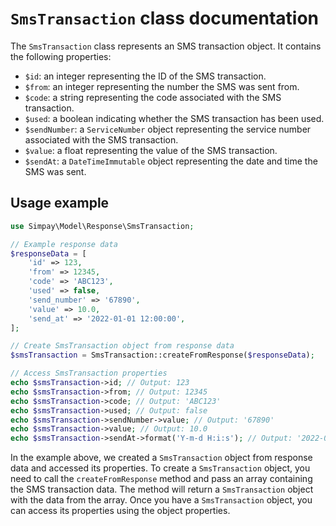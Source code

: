 # `SmsTransaction` class documentation

The `SmsTransaction` class represents an SMS transaction object. It contains the following properties:

- `$id`: an integer representing the ID of the SMS transaction.
- `$from`: an integer representing the number the SMS was sent from.
- `$code`: a string representing the code associated with the SMS transaction.
- `$used`: a boolean indicating whether the SMS transaction has been used.
- `$sendNumber`: a `ServiceNumber` object representing the service number associated with the SMS transaction.
- `$value`: a float representing the value of the SMS transaction.
- `$sendAt`: a `DateTimeImmutable` object representing the date and time the SMS was sent.

## Usage example

```php
use Simpay\Model\Response\SmsTransaction;

// Example response data
$responseData = [
    'id' => 123,
    'from' => 12345,
    'code' => 'ABC123',
    'used' => false,
    'send_number' => '67890',
    'value' => 10.0,
    'send_at' => '2022-01-01 12:00:00',
];

// Create SmsTransaction object from response data
$smsTransaction = SmsTransaction::createFromResponse($responseData);

// Access SmsTransaction properties
echo $smsTransaction->id; // Output: 123
echo $smsTransaction->from; // Output: 12345
echo $smsTransaction->code; // Output: 'ABC123'
echo $smsTransaction->used; // Output: false
echo $smsTransaction->sendNumber->value; // Output: '67890'
echo $smsTransaction->value; // Output: 10.0
echo $smsTransaction->sendAt->format('Y-m-d H:i:s'); // Output: '2022-01-01 12:00:00'
```

In the example above, we created a `SmsTransaction` object from response data and accessed its properties. To create a `SmsTransaction` object, you need to call the `createFromResponse` method and pass an array containing the SMS transaction data. The method will return a `SmsTransaction` object with the data from the array. Once you have a `SmsTransaction` object, you can access its properties using the object properties.
